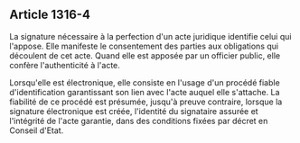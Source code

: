 Article 1316-4
----
La signature nécessaire à la perfection d'un acte juridique identifie celui qui
l'appose. Elle manifeste le consentement des parties aux obligations qui
découlent de cet acte. Quand elle est apposée par un officier public, elle
confère l'authenticité à l'acte.

Lorsqu'elle est électronique, elle consiste en l'usage d'un procédé fiable
d'identification garantissant son lien avec l'acte auquel elle s'attache. La
fiabilité de ce procédé est présumée, jusqu'à preuve contraire, lorsque la
signature électronique est créée, l'identité du signataire assurée et
l'intégrité de l'acte garantie, dans des conditions fixées par décret en Conseil
d'Etat.
